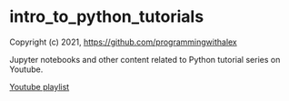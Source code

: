 # intro_to_python_tutorials

Copyright (c) 2021, https://github.com/programmingwithalex

Jupyter notebooks and other content related to Python tutorial series on Youtube.

[Youtube playlist](https://www.youtube.com/watch?v=F65LSgL9gx4&list=PL0dOL8Z7pG3JSKfVxHorv42s00VHhg9ee&index=1)
